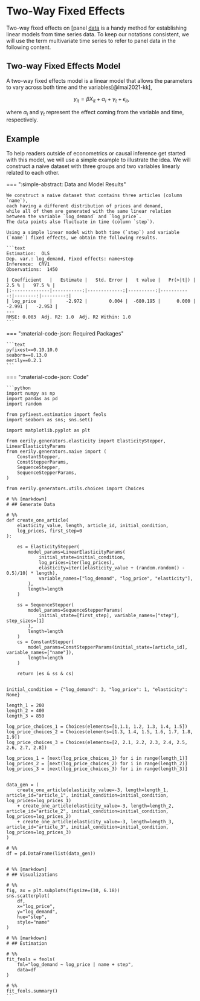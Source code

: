 # Two-Way Fixed Effects

Two-way fixed effects on [panel [data](../timeseries-data.analysis.md) is a handy method for establishing linear models from time series data. To keep our notations consistent, we will use the term multivariate time series to refer to panel data in the following content.

## Two-way Fixed Effects Model

A two-way fixed effects model is a linear model that allows the parameters to vary across both time and the variables[@Imai2021-kk],

$$
y_{it} = \beta X_{it} + \alpha_i + \gamma_t + \epsilon_{it},
$$

where $\alpha_i$ and $\gamma_t$ represent the effect coming from the variable and time, respectively.

## Example

To help readers outside of econometrics or causal inference get started with this model, we will use a simple example to illustrate the idea. We will construct a naive dataset with three groups and two variables linearly related to each other.

=== ":simple-abstract: Data and Model Results"

    We construct a naive dataset that contains three articles (column `name`),
    each having a different distribution of prices and demand,
    while all of them are generated with the same linear relation
    between the variable `log_demand` and `log_price`.
    The data points also fluctuate in time (column `step`).

    Using a simple linear model with both time (`step`) and variable (`name`) fixed effects, we obtain the following results.

    ```text
    Estimation:  OLS
    Dep. var.: log_demand, Fixed effects: name+step
    Inference:  CRV1
    Observations:  1450

    | Coefficient   |   Estimate |   Std. Error |   t value |   Pr(>|t|) |   2.5 % |   97.5 % |
    |:--------------|-----------:|-------------:|----------:|-----------:|--------:|---------:|
    | log_price     |     -2.972 |        0.004 |  -680.195 |      0.000 |  -2.991 |   -2.953 |
    ---
    RMSE: 0.003  Adj. R2: 1.0  Adj. R2 Within: 1.0
    ```

=== ":material-code-json: Required Packages"

    ```text
    pyfixest==0.10.10.0
    seaborn==0.13.0
    eerily==0.2.1
    ```

=== ":material-code-json: Code"

    ```python
    import numpy as np
    import pandas as pd
    import random

    from pyfixest.estimation import feols
    import seaborn as sns; sns.set()

    import matplotlib.pyplot as plt

    from eerily.generators.elasticity import ElasticityStepper, LinearElasticityParams
    from eerily.generators.naive import (
        ConstantStepper,
        ConstStepperParams,
        SequenceStepper,
        SequenceStepperParams,
    )

    from eerily.generators.utils.choices import Choices

    # %% [markdown]
    # ## Generate Data

    # %%
    def create_one_article(
        elasticity_value, length, article_id, initial_condition,
        log_prices, first_step=0
    ):

        es = ElasticityStepper(
            model_params=LinearElasticityParams(
                initial_state=initial_condition,
                log_prices=iter(log_prices),
                elasticity=iter([elasticity_value + (random.random() - 0.5)/10] * length),
                variable_names=["log_demand", "log_price", "elasticity"],
            ),
            length=length
        )

        ss = SequenceStepper(
            model_params=SequenceStepperParams(
                initial_state=[first_step], variable_names=["step"], step_sizes=[1]
            ),
            length=length
        )
        cs = ConstantStepper(
            model_params=ConstStepperParams(initial_state=[article_id], variable_names=["name"]),
            length=length
        )

        return (es & ss & cs)


    initial_condition = {"log_demand": 3, "log_price": 1, "elasticity": None}

    length_1 = 200
    length_2 = 400
    length_3 = 850

    log_price_choices_1 = Choices(elements=[1,1.1, 1.2, 1.3, 1.4, 1.5])
    log_price_choices_2 = Choices(elements=[1.3, 1.4, 1.5, 1.6, 1.7, 1.8, 1.9])
    log_price_choices_3 = Choices(elements=[2, 2.1, 2.2, 2.3, 2.4, 2.5, 2.6, 2.7, 2.8])

    log_prices_1 = [next(log_price_choices_1) for i in range(length_1)]
    log_prices_2 = [next(log_price_choices_2) for i in range(length_2)]
    log_prices_3 = [next(log_price_choices_3) for i in range(length_3)]


    data_gen = (
        create_one_article(elasticity_value=-3, length=length_1, article_id="article_1", initial_condition=initial_condition, log_prices=log_prices_1)
        + create_one_article(elasticity_value=-3, length=length_2, article_id="article_2", initial_condition=initial_condition, log_prices=log_prices_2)
        + create_one_article(elasticity_value=-3, length=length_3, article_id="article_3", initial_condition=initial_condition, log_prices=log_prices_3)
    )

    # %%
    df = pd.DataFrame(list(data_gen))


    # %% [markdown]
    # ## Visualizations

    # %%
    fig, ax = plt.subplots(figsize=(10, 6.18))
    sns.scatterplot(
        df,
        x="log_price",
        y="log_demand",
        hue="step",
        style="name"
    )

    # %% [markdown]
    # ## Estimation

    # %%
    fit_feols = feols(
        fml="log_demand ~ log_price | name + step",
        data=df
    )

    # %%
    fit_feols.summary()
    ```

